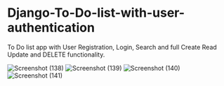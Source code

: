 # Django-To-Do-list-with-user-authentication
To Do list app with User Registration, Login, Search and full Create Read Update and DELETE functionality.



![Screenshot (138)](https://user-images.githubusercontent.com/112808009/194565278-5d0d64fb-d3ba-4519-a309-f772bd67a559.png)
![Screenshot (139)](https://user-images.githubusercontent.com/112808009/194565900-7153feb1-98d4-482f-b046-bdfeb59d69da.png)
![Screenshot (140)](https://user-images.githubusercontent.com/112808009/194565925-81baeb1e-b85f-45b1-9132-0e269c570027.png)
![Screenshot (141)](https://user-images.githubusercontent.com/112808009/194565956-1ddd2736-9f3e-4e26-bee1-9b9e2046abda.png)
